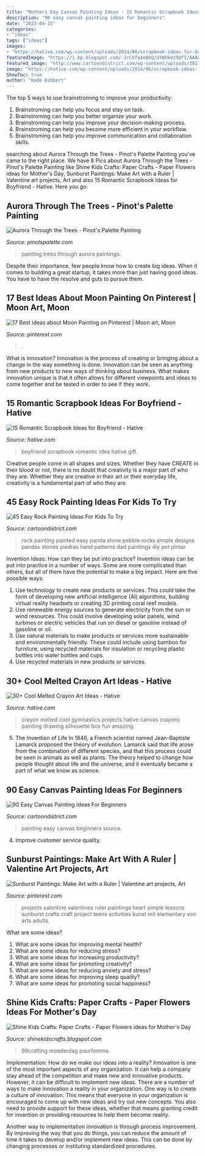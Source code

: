 ```yaml
---
title: "Mothers Day Canvas Painting Ideas - 15 Romantic Scrapbook Ideas For Boyfriend"
description: "90 easy canvas painting ideas for beginners"
date: "2023-04-15"
categories:
- "ideas"
tags: ["ideas"]
images:
- "https://hative.com/wp-content/uploads/2014/06/scrapbook-ideas-for-boyfriend/8-romantic-scrapbook-ideas.jpg"
featuredImage: "https://1.bp.blogspot.com/-JrCVfo4eBkQ/UYWhkVz5UfI/AAAAAAAABpc/bVJjIWv8s70/s1600/b9ffb796da80d1f9f1dea5a95627b8bf.jpg"
featured_image: "http://www.cartoondistrict.com/wp-content/uploads/2017/06/Easy-Canvas-Painting-Ideas-For-Beginners0211.jpg"
image: "https://hative.com/wp-content/uploads/2014/06/scrapbook-ideas-for-boyfriend/8-romantic-scrapbook-ideas.jpg"
ShowToc: true
author: "Kade Dibbert"
---
```



The top 5 ways to use brainstroming to improve your productivity:
1. Brainstroming can help you focus and stay on task.
2. Brainstroming can help you better organize your work.
3. Brainstroming can help you improve your decision-making process.
4. Brainstroming can help you become more efficient in your workflow.
5. Brainstroming can help you improve communication and collaboration skills.

	

		
searching about Aurora Through the Trees - Pinot&#039;s Palette Painting you've came to the right place. We have 8 Pics about Aurora Through the Trees - Pinot&#039;s Palette Painting like Shine Kids Crafts: Paper Crafts - Paper Flowers ideas for Mother&#039;s Day, Sunburst Paintings: Make Art with a Ruler | Valentine art projects, Art and also 15 Romantic Scrapbook Ideas for Boyfriend - Hative. Here you go:
		
    
## Aurora Through The Trees - Pinot&#039;s Palette Painting

<img loading=lazy src="https://paintings.pinotspalette.com/aurora-through-the-trees.jpg?v=10014959" onerror="this.onerror=null;this.src='https://tse1.mm.bing.net/th?id=OIP.W9QXOCOr4J3Pv0Q5C-b5CwHaJg&amp;pid=15.1';" alt="Aurora Through the Trees - Pinot&#039;s Palette Painting">

_Source: pinotspalette.com_

>painting trees through aurora paintings. 

	

Despite their importance, few people know how to create big ideas. When it comes to building a great startup, it takes more than just having good ideas. You have to have the resolve and guts to pursue them.

    
## 17 Best Ideas About Moon Painting On Pinterest | Moon Art, Moon

<img loading=lazy src="https://i.pinimg.com/736x/d8/78/05/d87805e91b0916adb0e142e90beec708.jpg" onerror="this.onerror=null;this.src='https://tse1.mm.bing.net/th?id=OIP.aaY0pFW4jGmOZrJHVVRuxgHaJ3&amp;pid=15.1';" alt="17 Best ideas about Moon Painting on Pinterest | Moon art, Moon">

_Source: pinterest.com_

>. 

	

What is innovation?
Innovation is the process of creating or bringing about a change in the way something is done. Innovation can be seen as anything from new products to new ways of thinking about business. What makes innovation unique is that it often allows for different viewpoints and ideas to come together and be tested in order to see if they work.

    
## 15 Romantic Scrapbook Ideas For Boyfriend - Hative

<img loading=lazy src="https://hative.com/wp-content/uploads/2014/06/scrapbook-ideas-for-boyfriend/8-romantic-scrapbook-ideas.jpg" onerror="this.onerror=null;this.src='https://tse4.mm.bing.net/th?id=OIP.sz5gww3kaa5K4gcRXpQKmAHaJ6&amp;pid=15.1';" alt="15 Romantic Scrapbook Ideas for Boyfriend - Hative">

_Source: hative.com_

>boyfriend scrapbook romantic idea hative gift. 

	

Creative people come in all shapes and sizes. Whether they have CREATE in their blood or not, there is no doubt that creativity is a major part of who they are. Whether they are creative in their art or their everyday life, creativity is a fundamental part of who they are.

    
## 45 Easy Rock Painting Ideas For Kids To Try

<img loading=lazy src="http://www.cartoondistrict.com/wp-content/uploads/2017/06/easy-rock-painting-ideas-for-kids31.jpg" onerror="this.onerror=null;this.src='https://tse3.mm.bing.net/th?id=OIP.DaEDdEDMRDXzBJgIG8e3AwHaJ4&amp;pid=15.1';" alt="45 Easy Rock Painting Ideas For Kids To Try">

_Source: cartoondistrict.com_

>rock painting painted easy panda stone pebble rocks simple designs pandas stones piedras hand patterns dad paintings diy pet pintar. 

	

Invention Ideas: How can they be put into practice?
Invention ideas can be put into practice in a number of ways. Some are more complicated than others, but all of them have the potential to make a big impact. Here are five possible ways: 
1. Use technology to create new products or services. This could take the form of developing new artificial intelligence (AI) algorithms, building virtual reality headsets or creating 3D printing coral reef models.
2. Use renewable energy sources to generate electricity from the sun or wind resources. This could involve developing solar panels, wind turbines or electric vehicles that run on diesel or gasoline instead of gasoline or oil. 
3. Use natural materials to make products or services more sustainable and environmentally friendly. These could include using bamboo for furniture, using recycled materials for insulation or recycling plastic bottles into water bottles and cups. 
4. Use recycled materials in new products or services.

    
## 30+ Cool Melted Crayon Art Ideas - Hative

<img loading=lazy src="http://hative.com/wp-content/uploads/2014/04/melted-crayon-art/10-gymnastics.jpg" onerror="this.onerror=null;this.src='https://tse2.mm.bing.net/th?id=OIP.znXxIh5UvBw51Ktxt235XgHaJ4&amp;pid=15.1';" alt="30+ Cool Melted Crayon Art Ideas - Hative">

_Source: hative.com_

>crayon melted cool gymnastics projects hative canvas crayons painting drawing silhouette box fun amazing. 

	

5. The Invention of Life
In 1846, a French scientist named Jean-Baptiste Lamarck proposed the theory of evolution. Lamarck said that life arose from the combination of different species, and that this process could be seen in animals as well as plants. The theory helped to change how people thought about life and the universe, and it eventually became a part of what we know as science.

    
## 90 Easy Canvas Painting Ideas For Beginners

<img loading=lazy src="http://www.cartoondistrict.com/wp-content/uploads/2017/06/Easy-Canvas-Painting-Ideas-For-Beginners0211.jpg" onerror="this.onerror=null;this.src='https://tse3.mm.bing.net/th?id=OIP.EwHu0Wf9bo1yvCvjgRnCQwHaJe&amp;pid=15.1';" alt="90 Easy Canvas Painting Ideas For Beginners">

_Source: cartoondistrict.com_

>painting easy canvas beginners source. 

	

4. Improve customer service quality.

    
## Sunburst Paintings: Make Art With A Ruler | Valentine Art Projects, Art

<img loading=lazy src="https://i.pinimg.com/736x/89/69/8a/89698a027570c7faf8f3857df1fc6c17.jpg" onerror="this.onerror=null;this.src='https://tse4.mm.bing.net/th?id=OIP.SQNJ07T3usZl0ZjR3FlvKQHaJ4&amp;pid=15.1';" alt="Sunburst Paintings: Make Art with a Ruler | Valentine art projects, Art">

_Source: pinterest.com_

>projects valentine valentines ruler paintings heart simple lessons sunburst crafts craft project teens activities kunst mit elementary von arts adults. 

	

What are some ideas?
1. What are some ideas for improving mental health? 
2. What are some ideas for reducing stress? 
3. What are some ideas for increasing productivity? 
4. What are some ideas for promoting creativity?
5. What are some ideas for reducing anxiety and stress? 
6. What are some ideas for improving sleep quality?
7. What are some ideas for promoting social happiness?

    
## Shine Kids Crafts: Paper Crafts - Paper Flowers Ideas For Mother&#039;s Day

<img loading=lazy src="https://1.bp.blogspot.com/-JrCVfo4eBkQ/UYWhkVz5UfI/AAAAAAAABpc/bVJjIWv8s70/s1600/b9ffb796da80d1f9f1dea5a95627b8bf.jpg" onerror="this.onerror=null;this.src='https://tse1.mm.bing.net/th?id=OIP.vyKb_LLrBsBEVkwllxZrzgAAAA&amp;pid=15.1';" alt="Shine Kids Crafts: Paper Crafts - Paper Flowers ideas for Mother&#039;s Day">

_Source: shinekidscrafts.blogspot.com_

>99crafting moederdag pourfemme. 

	

Implementation: How do we make our ideas into a reality?
Innovation is one of the most important aspects of any organization. It can help a company stay ahead of the competition and make new and innovative products. However, it can be difficult to implement new ideas. There are a number of ways to make innovation a reality in your organization. 
One way is to create a culture of innovation. This means that everyone in your organization is encouraged to come up with new ideas and try out new concepts. You also need to provide support for these ideas, whether that means granting credit for invention or providing resources to help them become reality. 

Another way to implementation innovation is through process improvement. By improving the way that you do things, you can reduce the amount of time it takes to develop and/or implement new ideas. This can be done by changing processes or instituting standardized procedures.

